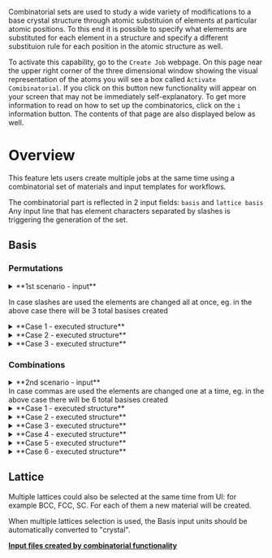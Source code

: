 <!-- by MH -->

Combinatorial sets are used to study a wide variety of modifications to a base crystal structure through atomic substituion of elements at particular atomic positions.  To this end it is possible to specify what elements are substituted for each element in a structure and specify a different substituion rule for each position in the atomic structure as well.

To activate this capability, go to the `Create Job` webpage.  On this page near the upper right corner of the three dimensional window showing the visual representation of the atoms you will see a box called `Activate Comibinatorial`.  If you click on this button new functionality will appear on your screen that may not be immediately self-explanatory.  To get more information to read on how to set up the combinatorics, click on the `i` information button.  The contents of that page are also displayed below as well.

# Overview
This feature lets users create multiple jobs at the same time using a combinatorial set of materials and input templates for workflows.

The combinatorial part is reflected in 2 input fields: `basis` and `lattice basis`
Any input line that has element characters separated by slashes is triggering the generation of the set.

## Basis

### Permutations
<details>
<summary>**1st scenario - input**</summary>
```py
Si/Ge/As 0.0 0.0 0.0
Si/Ge    0.5 0.5 0.0
```
</details>

In case slashes are used the elements are changed all at once, eg. in the above case there will be 3 total basises created
<details>
<summary>**Case 1 - executed structure**</summary>
```
Si 0.0 0.0 0.0
Si 0.5 0.5 0.0
```
</details>
<details>
<summary>**Case 2 - executed structure**</summary>
```
Ge 0.0 0.0 0.0
Ge 0.5 0.5 0.0
```
</details>
<details>
<summary>**Case 3 - executed structure**</summary>
```
As 0.0 0.0 0.0
Ge 0.5 0.5 0.0
```
</details>

### Combinations
<details>
<summary>**2nd scenario - input**</summary>
```
Si,Ge,As 0.0 0.0 0.0
Si,Ge    0.5 0.5 0.0
```
</details>
In case commas are used the elements are changed one at a time, eg. in the above case there will be 6 total basises created
<details>
<summary>**Case 1 - executed structure**</summary>
```
Si 0.0 0.0 0.0
Si 0.5 0.5 0.0
```
</details>
<details>
<summary>**Case 2 - executed structure**</summary>
```
Si 0.0 0.0 0.0
Ge 0.5 0.5 0.0
```
</details>
<details>
<summary>**Case 3 - executed structure**</summary>
```
Ge 0.0 0.0 0.0
Si 0.5 0.5 0.0
```
</details>
<details>
<summary>**Case 4 - executed structure**</summary>
```
Si 0.0 0.0 0.0
Si 0.5 0.5 0.0
```
</details>
<details>
<summary>**Case 5 - executed structure**</summary>
```
As 0.0 0.0 0.0
Si 0.5 0.5 0.0
```
</details>
<details>
<summary>**Case 6 - executed structure**</summary>
```
As 0.0 0.0 0.0
Ge 0.5 0.5 0.0
```
</details>

## Lattice

Multiple lattices could also be selected at the same time from UI: for example BCC, FCC, SC. For each of them a new material will be created.

When multiple lattices selection is used, the Basis input units should be automatically converted to "crystal".

[**Input files created by combinatorial functionality**](../models/combinatorial-set-input.md)